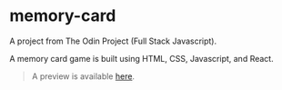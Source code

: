 # memory-card

A project from The Odin Project (Full Stack Javascript).

A memory card game is built using HTML, CSS, Javascript, and React.

> A preview is available [here](#).
